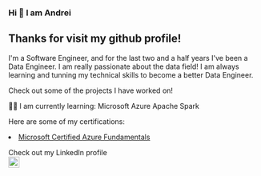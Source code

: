 ### Hi 👋 I am Andrei

## Thanks for visit my github profile!

I'm a Software Engineer, and for the last two and a half years I've been a Data Engineer. I am really passionate about the data field! I am always learning and tunning my technical skills to become a better Data Engineer.

Check out some of the projects I have worked on!

👨‍🎓 I am currently learning:
Microsoft Azure
Apache Spark

Here are some of my certifications:
 <li>
 <a href="https://www.credly.com/badges/c0fd4988-36d1-40dd-a51d-d24921ff36df/linked_in_profile">Microsoft Certified Azure Fundamentals</a>
 </li>


Check out my LinkedIn profile
<br/>
<a href="https://www.linkedin.com/in/gzamora17/">
<img align="left" alt="Andrei Zamora" width="22px" src="https://cdn.jsdelivr.net/npm/simple-icons@v3/icons/linkedin.svg" />
<br />
